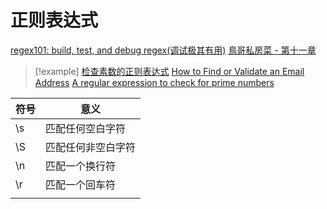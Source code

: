 # 正则表达式

[regex101: build, test, and debug regex(调试极其有用)](https://regex101.com/)
[鳥哥私房菜 - 第十一章](https://linux.vbird.org/linux_basic/centos7/0330regularex.php)

> [!example]
> [检查素数的正则表达式](https://coolshell.cn/articles/2704.html)
> [How to Find or Validate an Email Address](https://www.regular-expressions.info/email.html)
> [A regular expression to check for prime numbers](https://www.noulakaz.net/2007/03/18/a-regular-expression-to-check-for-prime-numbers/)

| 符号     | 意义        |
| ------ | --------- |
| \s     | 匹配任何空白字符  |
| \S<br> | 匹配任何非空白字符 |
| \n     | 匹配一个换行符   |
| \r     | 匹配一个回车符   |
|        |           |
